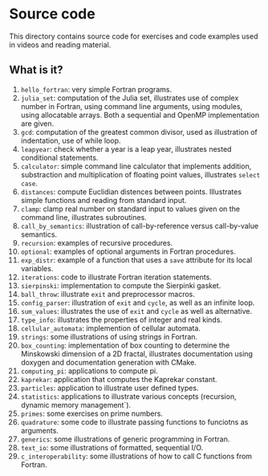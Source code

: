 # Source code

This directory contains source code for exercises and
code examples used in videos and reading material.


## What is it?

1. `hello_fortran`: very simple Fortran programs.
1. `julia_set`: computation of the Julia set, illustrates
   use of complex number in Fortran, using command line
   arguments, using modules, using allocatable arrays.
   Both a sequential and OpenMP implementation are given.
1. `gcd`: computation of the greatest common divisor,
   used as illustration of indentation, use of while loop.
1. `leapyear`: check whether a year is a leap year,
   illustrates nested conditional statements.
1. `calculator`: simple command line calculator that
   implements addition, substraction and multiplication
   of floating point values, illustrates `select case`.
1. `distances`: compute Euclidian distences between points.
   Illustrates simple functions and reading from standard
   input.
1. `clamp`: clamp real number on standard input to values
   given on the command line, illustrates subroutines.
1. `call_by_semantics`: illustration of call-by-reference versus
   call-by-value semantics.
1. `recursion`: examples of recursive procedures.
1. `optional`: examples of optional arguments in Fortran procedures.
1. `exp_distr`: example of a function that uses a `save` attribute for its
   local variables.
1. `iterations`: code to illustrate Fortran iteration statements.
1. `sierpinski`: implementation to compute the Sierpinki gasket.
1. `ball_throw`: illustrate `exit` and preprocessor macros.
1. `config_parser`: illustration of `exit` and `cycle`, as well as an
   infinite loop.
1. `sum_values`: illustrates the use of `exit` and `cycle` as well as
   alternative.
1. `type_info`: illustrates the properties of integer and real kinds.
1. `cellular_automata`: implemention of cellular automata.
1. `strings`: some illustrations of using strings in Fortran.
1. `box_counting`: implementation of box counting to determine the
   Minskowski dimension of a 2D fractal, illustrates documentation
   using doxygen and documentation generation with CMake.
1. `computing_pi`: applications to compute pi.
1. `kaprekar`: application that computes the Kaprekar constant.
1. `particles`: application to illustrate user defined types.
1. `statistics`: applications to illustrate various concepts (recursion, dynamic
   memory management`).
1. `primes`: some exercises on prime numbers.
1. `quadrature`: some code to illustrate passing functions to funciotns as
   arguments.
1. `generics`: some illustrations of generic programming in Fortran.
1. `text_io`: some illustrations of formatted, sequential I/O.
1. `c_interoperability`: some illustrations of how to call C functions from
   Fortran.
